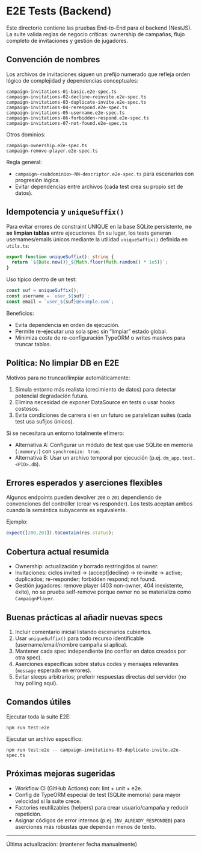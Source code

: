 # E2E Tests (Backend)

Este directorio contiene las pruebas End-to-End para el backend (NestJS). La suite valida reglas de negocio críticas: ownership de campañas, flujo completo de invitaciones y gestión de jugadores.

## Convención de nombres

Los archivos de invitaciones siguen un prefijo numerado que refleja orden lógico de complejidad y dependencias conceptuales:

```
campaign-invitations-01-basic.e2e-spec.ts
campaign-invitations-02-decline-reinvite.e2e-spec.ts
campaign-invitations-03-duplicate-invite.e2e-spec.ts
campaign-invitations-04-rerespond.e2e-spec.ts
campaign-invitations-05-username.e2e-spec.ts
campaign-invitations-06-forbidden-respond.e2e-spec.ts
campaign-invitations-07-not-found.e2e-spec.ts
```

Otros dominios:
```
campaign-ownership.e2e-spec.ts
campaign-remove-player.e2e-spec.ts
```

Regla general:
- `campaign-<subdominio>-NN-descriptor.e2e-spec.ts` para escenarios con progresión lógica.
- Evitar dependencias entre archivos (cada test crea su propio set de datos).

## Idempotencia y `uniqueSuffix()`

Para evitar errores de constraint UNIQUE en la base SQLite persistente, **no se limpian tablas** entre ejecuciones.
En su lugar, los tests generan usernames/emails únicos mediante la utilidad `uniqueSuffix()` definida en `utils.ts`:

```ts
export function uniqueSuffix(): string {
  return `${Date.now()}_${Math.floor(Math.random() * 1e5)}`;
}
```

Uso típico dentro de un test:
```ts
const suf = uniqueSuffix();
const username = `user_${suf}`;
const email = `user_${suf}@example.com`;
```

Beneficios:
- Evita dependencia en orden de ejecución.
- Permite re-ejecutar una sola spec sin “limpiar” estado global.
- Minimiza coste de re-configuración TypeORM o writes masivos para truncar tablas.

## Política: No limpiar DB en E2E

Motivos para no truncar/limpiar automáticamente:
1. Simula entorno más realista (crecimiento de datos) para detectar potencial degradación futura.
2. Elimina necesidad de exponer DataSource en tests o usar hooks costosos.
3. Evita condiciones de carrera si en un futuro se paralelizan suites (cada test usa sufijos únicos).

Si se necesitara un entorno totalmente efímero:
- Alternativa A: Configurar un módulo de test que use SQLite en memoria (`:memory:`) con `synchronize: true`.
- Alternativa B: Usar un archivo temporal por ejecución (p.ej. `dm_app.test.<PID>.db`).

## Errores esperados y aserciones flexibles
Algunos endpoints pueden devolver `200` o `201` dependiendo de convenciones del controller (crear vs responder). Los tests aceptan ambos cuando la semántica subyacente es equivalente.

Ejemplo:
```ts
expect([200,201]).toContain(res.status);
```

## Cobertura actual resumida
- Ownership: actualización y borrado restringidos al owner.
- Invitaciones: ciclos invited → (accept|decline) → re-invite → active; duplicados; re-responder; forbidden respond; not found.
- Gestión jugadores: remove player (403 non-owner, 404 inexistente, éxito), no se prueba self-remove porque owner no se materializa como `CampaignPlayer`.

## Buenas prácticas al añadir nuevas specs
1. Incluir comentario inicial listando escenarios cubiertos.
2. Usar `uniqueSuffix()` para todo recurso identificable (username/email/nombre campaña si aplica).
3. Mantener cada spec independiente (no confiar en datos creados por otra spec).
4. Aserciones específicas sobre status codes y mensajes relevantes (`message` esperado en errores).
5. Evitar sleeps arbitrarios; preferir respuestas directas del servidor (no hay polling aquí).

## Comandos útiles
Ejecutar toda la suite E2E:
```
npm run test:e2e
```
Ejecutar un archivo específico:
```
npm run test:e2e -- campaign-invitations-03-duplicate-invite.e2e-spec.ts
```

## Próximas mejoras sugeridas
- Workflow CI (GitHub Actions) con: lint + unit + e2e.
- Config de TypeORM especial de test (SQLite memoria) para mayor velocidad si la suite crece.
- Factories reutilizables (helpers) para crear usuario/campaña y reducir repetición.
- Asignar códigos de error internos (p.ej. `INV_ALREADY_RESPONDED`) para aserciones más robustas que dependan menos de texto.

---
Última actualización: (mantener fecha manualmente)
